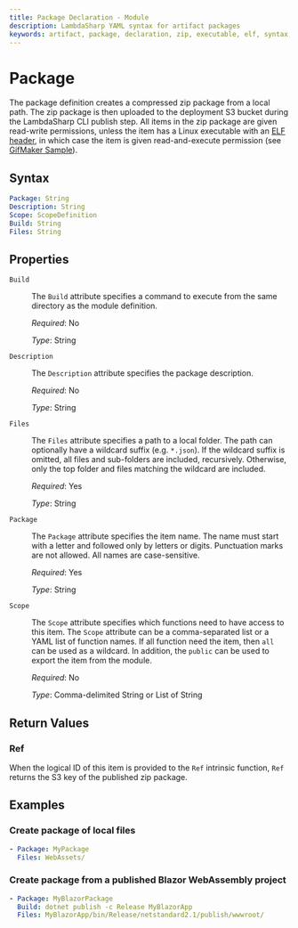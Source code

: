 ```yaml
---
title: Package Declaration - Module
description: LambdaSharp YAML syntax for artifact packages
keywords: artifact, package, declaration, zip, executable, elf, syntax, yaml, cloudformation
---
```

# Package

The package definition creates a compressed zip package from a local path. The zip package is then uploaded to the deployment S3 bucket during the LambdaSharp CLI publish step. All items in the zip package are given read-write permissions, unless the item has a Linux executable with an [ELF header](https://en.wikipedia.org/wiki/Executable_and_Linkable_Format), in which case the item is given read-and-execute permission (see [GifMaker Sample](https://github.com/LambdaSharp/GifMaker-Sample)).

## Syntax

```yaml
Package: String
Description: String
Scope: ScopeDefinition
Build: String
Files: String
```

## Properties

<dl>

<dt><code>Build</code></dt>
<dd>

The <code>Build</code> attribute specifies a command to execute from the same directory as the module definition.

<i>Required</i>: No

<i>Type</i>: String
</dd>

<dt><code>Description</code></dt>
<dd>

The <code>Description</code> attribute specifies the package description.

<i>Required</i>: No

<i>Type</i>: String
</dd>

<dt><code>Files</code></dt>
<dd>

The <code>Files</code> attribute specifies a path to a local folder. The path can optionally have a wildcard suffix (e.g. <code>*.json</code>). If the wildcard suffix is omitted, all files and sub-folders are included, recursively. Otherwise, only the top folder and files matching the wildcard are included.

<i>Required</i>: Yes

<i>Type</i>: String
</dd>

<dt><code>Package</code></dt>
<dd>

The <code>Package</code> attribute specifies the item name. The name must start with a letter and followed only by letters or digits. Punctuation marks are not allowed. All names are case-sensitive.

<i>Required</i>: Yes

<i>Type</i>: String
</dd>

<dt><code>Scope</code></dt>
<dd>

The <code>Scope</code> attribute specifies which functions need to have access to this item. The <code>Scope</code> attribute can be a comma-separated list or a YAML list of function names. If all function need the item, then <code>all</code> can be used as a wildcard. In addition, the <code>public</code> can be used to export the item from the module.

<i>Required</i>: No

<i>Type</i>: Comma-delimited String or List of String
</dd>

</dl>

## Return Values

### Ref

When the logical ID of this item is provided to the `Ref` intrinsic function, `Ref` returns the S3 key of the published zip package.

## Examples

### Create package of local files

```yaml
- Package: MyPackage
  Files: WebAssets/
```

### Create package from a published Blazor WebAssembly project

```yaml
- Package: MyBlazorPackage
  Build: dotnet publish -c Release MyBlazorApp
  Files: MyBlazorApp/bin/Release/netstandard2.1/publish/wwwroot/
```